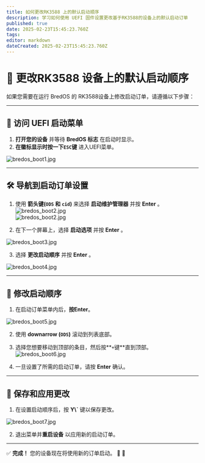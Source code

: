 ```yaml
---
title: 如何更改RK3588 上的默认启动顺序
description: 学习如何使用 UEFI 固件设置更改基于RK3588的设备上的默认启动订单
published: true
date: 2025-02-23T15:45:23.760Z
tags:
editor: markdown
dateCreated: 2025-02-23T15:45:23.760Z
---
```


# 🔄 更改RK3588 设备上的默认启动顺序

如果您需要在运行 BredOS 的 RK3588设备上修改启动订单，请遵循以下步骤：

---

## 🔹 访问 UEFI 启动菜单

1. **打开您的设备** 并等待 **BredOS 标志** 在启动时显示。
2. **在徽标显示时按一下`ESC`键** 进入UEFI菜单。

![bredos_boot1.jpg](/boot_images/bredos_boot1.jpg)

---

## 🛠️ 导航到启动订单设置

1. 使用 **箭头键(`ODS` 和 `cid`)** 来选择 **启动维护管理器** 并按 **Enter** 。\
  ![bredos_boot2.jpg](/boot_images/bredos_boot2.jpg)\
  ![bredos_boot2.jpg](/boot_images/bredos_boot2.jpg)

2. 在下一个屏幕上，选择 **启动选项** 并按 **Enter** 。

![bredos_boot3.jpg](/boot_images/bredos_boot3.jpg)

3. 选择 **更改启动顺序** 并按 **Enter** 。

![bredos_boot4.jpg](/boot_images/bredos_boot4.jpg)

---

## 🔧 修改启动顺序

1. 在启动订单菜单内后，**按Enter**。

![bredos_boot5.jpg](/boot_images/bredos_boot5.jpg)

2. 使用 **downarrow (`ODS`)** 滚动到列表底部。

3. 选择您想要移动到顶部的条目，然后按\*\*`+`键\*\*直到顶部。\
  ![bredos_boot6.jpg](/boot_images/bredos_boot6.jpg)

4. 一旦设置了所需的启动订单，请按 **Enter** 确认。

---

## 💾 保存和应用更改

1. 在设置启动顺序后，按 **Y\\`** 键以保存更改。

![bredos_boot7.jpg](/boot_images/bredos_boot7.jpg)

2. 退出菜单并**重启设备** 以应用新的启动订单。

---

✅ **完成！** 您的设备现在将使用新的订单启动。 🚀 🚀
